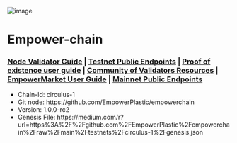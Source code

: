 ![image](https://github.com/Cumulo-pro/Empower-chain/assets/2853158/fec9fe54-ba49-47d1-91f0-087341404397)


# Empower-chain

<h3><a href="https://github.com/Cumulo-pro/Empower-chain/wiki/Validator-guide"> Node Validator Guide</a>  | <a href="https://github.com/Cumulo-pro/Empower-chain/wiki/Empower-Validator-Services:-Public-Endpoints"> Testnet Public Endpoints</a> | <a href="https://github.com/Cumulo-pro/Empower-chain/wiki/Proof-of-existence-user-guide"> Proof of existence user guide</a> | <a href="https://medium.com/cumulo-pro/empower-community-of-validators-resources-f0fdbc5a5609">Community of Validators Resources</a> | <a href="https://github.com/Cumulo-pro/Empower-chain/wiki/EmpowerMarket-User%C2%A0Guide">EmpowerMarket User Guide</a> | <a href="https://github.com/Cumulo-pro/Empower-chain/wiki/Empower-Mainnet-Validator-Services:-Public-Endpoints">Mainnet Public Endpoints</a>
</h3>

<ul>
<li>Chain-Id: circulus-1</li>
<li>Git node: https://github.com/EmpowerPlastic/empowerchain</li>
<li>Version: 1.0.0-rc2</li>
<li>Genesis File: https://medium.com/r?url=https%3A%2F%2Fgithub.com%2FEmpowerPlastic%2Fempowerchain%2Fraw%2Fmain%2Ftestnets%2Fcirculus-1%2Fgenesis.json</li>
</ul>
